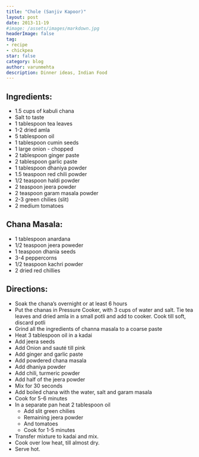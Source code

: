 ```yaml
---
title: "Chole (Sanjiv Kapoor)"
layout: post
date: 2013-11-19
#image: /assets/images/markdown.jpg
headerImage: false
tag:
- recipe
- chickpea
star: false
category: blog
author: varunmehta
description: Dinner ideas, Indian Food
---
```


## Ingredients:
- 1.5 cups of kabuli chana
- Salt to taste
- 1 tablespoon tea leaves
- 1-2 dried amla
- 5 tablespoon oil
- 1 tablespoon cumin seeds
- 1 large onion - chopped 
- 2 tablespoon ginger paste
- 2 tablespoon garlic paste
- 1 tablespoon dhaniya powder
- 1.5 teaspoon red chili powder
- 1/2 teaspoon haldi powder
- 2 teaspoon jeera powder
- 2 teaspoon garam masala powder
- 2-3 green chilies (slit)
- 2 medium tomatoes

## Chana Masala:
- 1 tablespoon anardana 
- 1/2 teaspoon jeera poweder
- 1 teaspoon dhania seeds
- 3-4 peppercorns 
- 1/2 teaspoon kachri powder 
- 2 dried red chillies

## Directions:
- Soak the chana’s overnight or at least 6 hours 
- Put the chanas in Pressure Cooker, with 3 cups of water and salt. Tie tea leaves and dried amla in a small potli and add to cooker. Cook till soft, discard potli
- Grind all the ingredients of channa masala to a coarse paste
- Heat 3 tablespoon oil in a kadai
- Add jeera seeds
- Add Onion and sauté till pink 
- Add ginger and garlic paste
- Add powdered chana masala 
- Add dhaniya powder
- Add chili, turmeric powder 
- Add half of the jeera powder
- Mix for 30 seconds 
- Add boiled chana with the water, salt and garam masala 
- Cook for 5-6 minutes
- In a separate pan heat 2 tablespoon oil
	- Add slit green chilies 
	- Remaining jeera powder 
	- And tomatoes 
	- Cook for 1-5 minutes
- Transfer mixture to kadai and mix.
- Cook over low heat, till almost dry.
- Serve hot. 